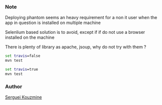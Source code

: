 ### Note
Deploying phantom seems an heavy requirement for a non it user when the app in question is installed on multiple machine

Selenlium based solution is to avoid, except if if do not use a browser installed on the machine

There is plenty of library as apache, jsoup, why do not try with them ?

```cmd
set travis=false
mvn test
```

```cmd
set travis=true
mvn test
```
### Author
[Serguei Kouzmine](kouzmine_serguei@yahoo.com)
